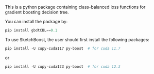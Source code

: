 This is a python package containing class-balanced loss functions for gradient boosting decision tree.

You can install the package by:
```python
pip install gbdtCBL==0.1
```

To use SketchBoost, the user should first install the following packages:
```python
pip install -U cupy-cuda117 py-boost  # for cuda 11.7
```
or 
```python
pip install -U cupy-cuda123 py-boost  # for cuda 12.3
```
